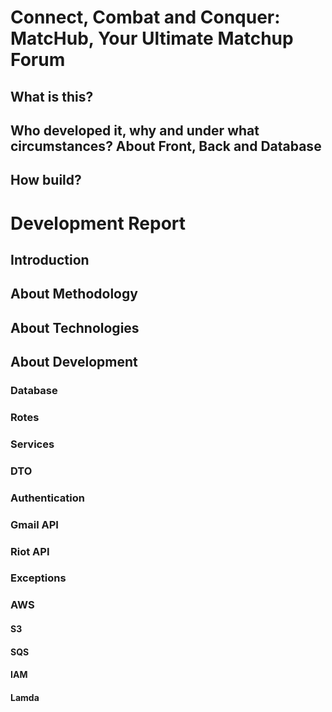 # Connect, Combat and Conquer: MatcHub, Your Ultimate Matchup Forum

## What is this?

## Who developed it, why and under what circumstances? About Front, Back and Database

## How build?

# Development Report

## Introduction

## About Methodology

## About Technologies

## About Development

### Database

### Rotes

### Services

### DTO

### Authentication

### Gmail API

### Riot API

### Exceptions

### AWS

#### S3

#### SQS

#### IAM

#### Lamda

#### 
